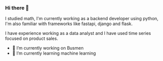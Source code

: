 ### Hi there 👋

<!--
**bkoscar/bkoscar** is a ✨ _special_ ✨ repository because its `README.md` (this file) appears on your GitHub profile. -->
I studied math, I'm currently working as a backend developer using python, I'm also familiar with frameworks like fastapi, django and flask.

I have experience working as a data analyst and I have used time series focused on product sales.

- 🔭 I’m currently working on Busmen
- 🌱 I’m currently learning machine learning
